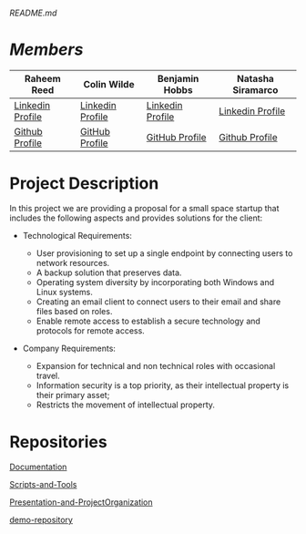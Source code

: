  ###### README.md

# ***Members***
| Raheem Reed  | Colin Wilde  | Benjamin Hobbs  | Natasha Siramarco |
| ------------- | ------------- | ------------- | ------------- |
| [Linkedin Profile](https://www.linkedin.com/in/raheem-reed-8a7649183/)   | [Linkedin Profile](https://www.linkedin.com/in/colin-wilde-748718209/)  | [Linkedin Profile](https://www.linkedin.com/in/benjaminshobbs/)   | [Linkedin Profile](www.linkedin.com/in/natasha-siramarco)  |
| [Github Profile](https://github.com/reedraheem)  | [GitHub Profile](https://github.com/wildedcolin)  | [GitHub Profile](https://github.com/benjamin-s-hobbs)  | [Github Profile](https://github.com/nsiramarco) |


 # Project Description

In this project we are providing a proposal for a small space startup that includes the following aspects and provides solutions for the client:
- Technological Requirements: 
     - User provisioning to set up a single endpoint by connecting users to network resources. 
     - A backup solution that preserves data. 
     - Operating system diversity by incorporating both Windows and Linux systems. 
     - Creating an email client to connect users to their email and share files based on roles. 
     - Enable remote access to establish a secure technology and protocols for remote access.


- Company Requirements: 
     - Expansion for technical and non technical roles with occasional travel. 
     - Information security is a top priority, as their intellectual property is their primary asset; 
     - Restricts the movement of intellectual property.

 
# Repositories

[Documentation](https://github.com/GSD-Solutions-Group/Documentation)

[Scripts-and-Tools](https://github.com/GSD-Solutions-Group/Scripts-and-Tools)

[Presentation-and-ProjectOrganization](https://github.com/GSD-Solutions-Group/Presentation-and-ProjectOrganization)

[demo-repository](https://github.com/GSD-Solutions-Group/demo-repository)


